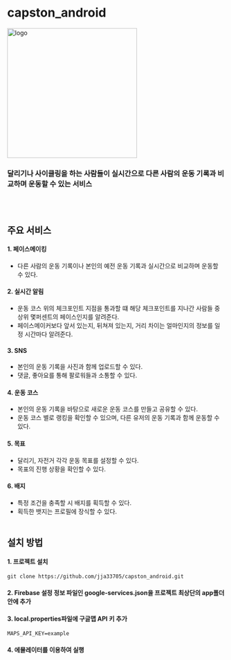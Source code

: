 # capston_android
<img src="https://user-images.githubusercontent.com/71811692/202941948-008517ae-fb40-46dd-97d5-824fccca10e0.png" width="300px" title="logo"></img>
### 달리기나 사이클링을 하는 사람들이 실시간으로 다른 사람의 운동 기록과 비교하며 운동할 수 있는 서비스
</br></br>

## 주요 서비스
#### 1. 페이스메이킹
- 다른 사람의 운동 기록이나 본인의 예전 운동 기록과 실시간으로 비교하며 운동할 수 있다.
#### 2. 실시간 알림
- 운동 코스 위의 체크포인트 지점을 통과할 떄 해당 체크포인트를 지나간 사람들 중 상위 몇퍼센트의 페이스인지를 알려준다.
- 페이스메이커보다 앞서 있는지, 뒤쳐져 있는지, 거리 차이는 얼마인지의 정보를 일정 시간마다 알려준다.
#### 3. SNS
- 본인의 운동 기록을 사진과 함께 업로드할 수 있다.
- 댓글, 좋아요를 통해 팔로워들과 소통할 수 있다.
#### 4. 운동 코스
- 본인의 운동 기록을 바탕으로 새로운 운동 코스를 만들고 공유할 수 있다.
- 운동 코스 별로 랭킹을 확인할 수 있으며, 다른 유저의 운동 기록과 함께 운동할 수 있다.
#### 5. 목표
- 달리기, 자전거 각각 운동 목표를 설정할 수 있다.
- 목표의 진행 상황을 확인할 수 있다.
#### 6. 배지
- 특정 조건을 충족할 시 배지를 획득할 수 있다.
- 획득한 뱃지는 프로필에 장식할 수 있다.
</br></br>

## 설치 방법
#### 1. 프로젝트 설치
    
    git clone https://github.com/jja33705/capston_android.git

#### 2. Firebase 설정 정보 파일인 google-services.json을 프로젝트 최상단의 app폴더안에 추가
#### 3. local.properties파일에 구글맵 API 키 추가

    MAPS_API_KEY=example

#### 4. 에뮬레이터를 이용하여 실행
